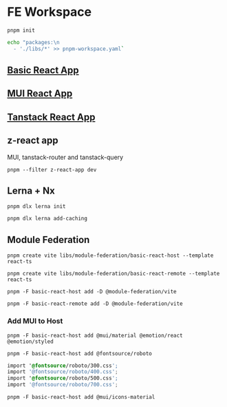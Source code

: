# FE Workspace

`pnpm init`

```bash
echo "packages:\n
  - './libs/*' >> pnpm-workspace.yaml`
```

## [Basic React App](libs/basic-react-app/README.md)

## [MUI React App](libs/mui-react-app/README.md)

## [Tanstack React App](libs/tanstack-react-app/README.md)

## z-react app

MUI, tanstack-router and tanstack-query

`pnpm --filter z-react-app dev`

## Lerna + Nx

`pnpm dlx lerna init`

`pnpm dlx lerna add-caching`

## Module Federation

`pnpm create vite libs/module-federation/basic-react-host --template react-ts`

`pnpm create vite libs/module-federation/basic-react-remote --template react-ts`

`pnpm -F basic-react-host add -D @module-federation/vite`

`pnpm -F basic-react-remote add -D @module-federation/vite`

### Add MUI to Host
`pnpm -F basic-react-host add @mui/material @emotion/react @emotion/styled`

`pnpm -F basic-react-host add @fontsource/roboto`
```css
import '@fontsource/roboto/300.css';
import '@fontsource/roboto/400.css';
import '@fontsource/roboto/500.css';
import '@fontsource/roboto/700.css';
```

`pnpm -F basic-react-host add @mui/icons-material`

